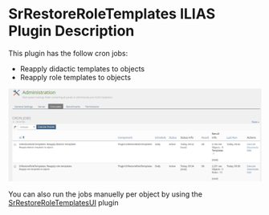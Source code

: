 # SrRestoreRoleTemplates ILIAS Plugin Description

This plugin has the follow cron jobs:

- Reapply didactic templates to objects
- Reapply role templates to objects

![Cron jobs](./images/cron_jobs.png)

You can also run the jobs manuelly per object by using the [SrRestoreRoleTemplatesUI](https://github.com/studer-raimann/SrRestoreRoleTemplatesUI) plugin
